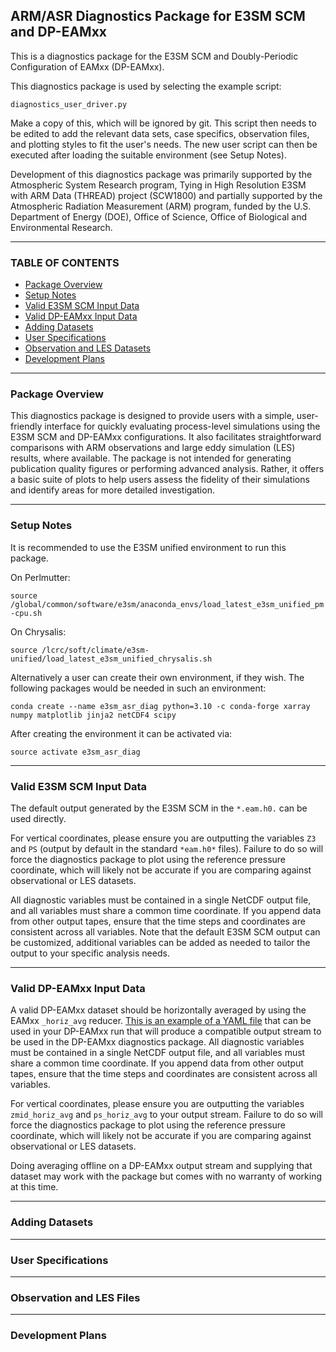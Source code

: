 ## ARM/ASR Diagnostics Package for E3SM SCM and DP-EAMxx

This is a diagnostics package for the E3SM SCM and Doubly-Periodic Configuration of EAMxx (DP-EAMxx).

This diagnostics package is used by selecting the example script:

`diagnostics_user_driver.py`

Make a copy of this, which will be ignored by git.  This script then needs to be edited to add
the relevant data sets, case specifics, observation files, and plotting styles to fit the user's needs.
The new user script can then be executed after loading the suitable environment (see Setup Notes).

Development of this diagnostics package was primarily supported by the Atmospheric System Research program, Tying in High Resolution E3SM with ARM Data (THREAD) project (SCW1800) and partially supported by the Atmospheric Radiation Measurement (ARM) program, funded by the U.S. Department of Energy (DOE), Office of Science, Office of Biological and Environmental Research.

--------------------------------------------------------------------------------

### TABLE OF CONTENTS
  - [Package Overview](#package-overview)
  - [Setup Notes](#setup-notes)
  - [Valid E3SM SCM Input Data](#valid-e3sm-scm-input-data)
  - [Valid DP-EAMxx Input Data](#valid-dp-eamxx-input-data)
  - [Adding Datasets](#adding-datasets)
  - [User Specifications](#user-specifications)
  - [Observation and LES Datasets](#observation-and-les-datasets)
  - [Development Plans](#development-plans)

--------------------------------------------------------------------------------

### Package Overview

This diagnostics package is designed to provide users with a simple, user-friendly interface for quickly evaluating process-level simulations using the E3SM SCM and DP-EAMxx configurations. It also facilitates straightforward comparisons with ARM observations and large eddy simulation (LES) results, where available. The package is not intended for generating publication quality figures or performing advanced analysis. Rather, it offers a basic suite of plots to help users assess the fidelity of their simulations and identify areas for more detailed investigation. 

--------------------------------------------------------------------------------

### Setup Notes

It is recommended to use the E3SM unified environment to run this package.

On Perlmutter:

`source /global/common/software/e3sm/anaconda_envs/load_latest_e3sm_unified_pm-cpu.sh`

On Chrysalis:

`source /lcrc/soft/climate/e3sm-unified/load_latest_e3sm_unified_chrysalis.sh`

Alternatively a user can create their own environment, if they wish.  The following packages would be needed in such an environment:
  ```
  conda create --name e3sm_asr_diag python=3.10 -c conda-forge xarray numpy matplotlib jinja2 netCDF4 scipy 
  ```
After creating the environment it can be activated via:

  `source activate e3sm_asr_diag`

--------------------------------------------------------------------------------

### Valid E3SM SCM Input Data

The default output generated by the E3SM SCM in the `*.eam.h0.` can be used directly. 

For vertical coordinates, please ensure you are outputting the variables `Z3` and `PS` (output by default in the standard `*eam.h0*` files).  Failure to do so will force the diagnostics package to plot using the reference pressure coordinate, which will likely not be accurate if you are comparing against observational or LES datasets.

All diagnostic variables must be contained in a single NetCDF output file, and all variables must share a common time coordinate. If you append data from other output tapes, ensure that the time steps and coordinates are consistent across all variables. Note that the default E3SM SCM output can be customized, additional variables can be added as needed to tailor the output to your specific analysis needs.

--------------------------------------------------------------------------------

### Valid DP-EAMxx Input Data

A valid DP-EAMxx dataset should be horizontally averaged by using the EAMxx `_horiz_avg` reducer.  [This is an example of a YAML file](https://github.com/E3SM-Project/scmlib/blob/master/DPxx_SCREAM_SCRIPTS/yaml_file_example/scream_horiz_avg_output_15min.yaml) that can be used in your DP-EAMxx run that will produce a compatible output stream to be used in the DP-EAMxx diagnostics package.  All diagnostic variables must be contained in a single NetCDF output file, and all variables must share a common time coordinate. If you append data from other output tapes, ensure that the time steps and coordinates are consistent across all variables.

For vertical coordinates, please ensure you are outputting the variables `zmid_horiz_avg` and `ps_horiz_avg` to your output stream.  Failure to do so will force the diagnostics package to plot using the reference pressure coordinate, which will likely not be accurate if you are comparing against observational or LES datasets.

Doing averaging offline on a DP-EAMxx output stream and supplying that dataset may work with the package but comes with no warranty of working at this time.  

--------------------------------------------------------------------------------

### Adding Datasets

--------------------------------------------------------------------------------

### User Specifications

--------------------------------------------------------------------------------

### Observation and LES Files

--------------------------------------------------------------------------------

### Development Plans


